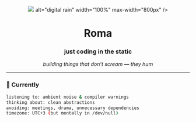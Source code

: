 <!--
   .--.
  |o_o |
  |:_/ |
 //   \ \
(|     | )
/'\_   _/`\
\___)=(___/
-->

<p align="center">
 <img src="./assets/digital-rain.gif" ... />  alt="digital rain" width="100%" max-width="800px" />
</p>

<h1 align="center">Roma</h1>
<h3 align="center">just coding in the static</h3>

<p align="center">
  <em>building things that don’t scream — they hum</em>
</p>

---

### 🌙 Currently
```bash
listening to: ambient noise & compiler warnings  
thinking about: clean abstractions  
avoiding: meetings, drama, unnecessary dependencies  
timezone: UTC+3 (but mentally in /dev/null)